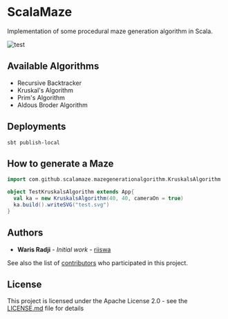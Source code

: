 # ScalaMaze
Implementation of some procedural maze generation algorithm in Scala.

![test](https://user-images.githubusercontent.com/24685602/57581816-4a8e6e00-74bd-11e9-837e-4c288d382a47.gif)



## Available Algorithms

- Recursive Backtracker
- Kruskal's Algorithm
- Prim's Algorithm
- Aldous Broder Algorithm

## Deployments

```
sbt publish-local
```

## How to generate a Maze

```scala
import com.github.scalamaze.mazegenerationalgorithm.KruskalsAlgorithm

object TestKruskalsAlgorithm extends App{
  val ka = new KruskalsAlgorithm(40, 40, cameraOn = true)
  ka.build().writeSVG("test.svg")
}
```

## Authors

- **Waris Radji** - *Initial work* - [riiswa](https://github.com/riiswa)

See also the list of [contributors](https://github.com/riiswa/scalamaze/contributors) who participated in this project.

## License

This project is licensed under the Apache License 2.0 - see the [LICENSE.md](https://github.com/riiswa/scalamaze/LICENSE) file for details

  
